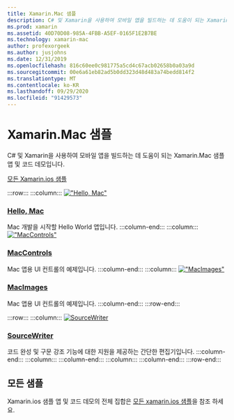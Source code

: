 ```yaml
---
title: Xamarin.Mac 샘플
description: C# 및 Xamarin을 사용하여 모바일 앱을 빌드하는 데 도움이 되는 Xamarin.Mac 샘플 앱 및 코드 데모입니다.
ms.prod: xamarin
ms.assetid: 40D70D08-985A-4FBB-A5EF-0165F1E2B7BE
ms.technology: xamarin-mac
author: profexorgeek
ms.author: jusjohns
ms.date: 12/31/2019
ms.openlocfilehash: 816c60ee0c981775a5cd4c67acb02658b0a03a9d
ms.sourcegitcommit: 00e6a61eb82ad5b0dd323d48d483a74bedd814f2
ms.translationtype: MT
ms.contentlocale: ko-KR
ms.lasthandoff: 09/29/2020
ms.locfileid: "91429573"
---
```

# <a name="xamarinmac-samples"></a>Xamarin.Mac 샘플

C# 및 Xamarin을 사용하여 모바일 앱을 빌드하는 데 도움이 되는 Xamarin.Mac 샘플 앱 및 코드 데모입니다.

[모든 Xamarin.ios 샘플](/samples/browse/?products=xamarin&term=Xamarin.Mac)

:::row:::
    :::column:::
[!["Hello, Mac"](images/hellomac.png)](/samples/xamarin/mac-samples/hello-mac/)

### <a name="hello-mac"></a>[Hello, Mac](/samples/xamarin/mac-samples/hello-mac/)

Mac 개발을 시작할 Hello World 앱입니다.
    :::column-end:::
    :::column:::
[!["MacControls"](images/controls.png)](/samples/xamarin/mac-samples/maccontrols/)

### <a name="maccontrols"></a>[MacControls](/samples/xamarin/mac-samples/maccontrols/)

Mac 앱용 UI 컨트롤의 예제입니다.
    :::column-end:::
    :::column:::
[!["MacImages"](images/images.png)](/samples/xamarin/mac-samples/macimages/)

### <a name="macimages"></a>[MacImages](/samples/xamarin/mac-samples/macimages/)

Mac 앱용 UI 컨트롤의 예제입니다.
    :::column-end:::
:::row-end:::

:::row:::
    :::column:::
[![SourceWriter](images/sourcewriter.png)](/samples/xamarin/mac-samples/sourcewriter/)

### <a name="sourcewriter"></a>[SourceWriter](/samples/xamarin/mac-samples/sourcewriter/)

코드 완성 및 구문 강조 기능에 대한 지원을 제공하는 간단한 편집기입니다.
    :::column-end:::
    :::column:::
    :::column-end:::
    :::column:::
    :::column-end:::
:::row-end:::

## <a name="all-samples"></a>모든 샘플

Xamarin.ios 샘플 앱 및 코드 데모의 전체 집합은 [모든 xamarin.ios 샘플](/samples/browse/?products=xamarin&term=Xamarin.Mac)을 참조 하세요.